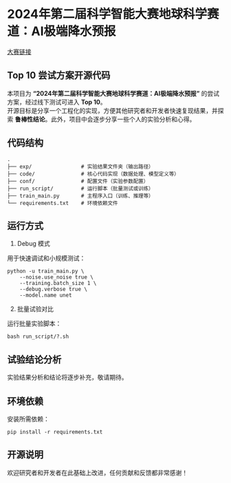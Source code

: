 # **2024年第二届科学智能大赛地球科学赛道：AI极端降水预报**  
[大赛链接](http://competition.sais.com.cn/competitionDetail/532234/format)

## **Top 10 尝试方案开源代码**
本项目为 **“2024年第二届科学智能大赛地球科学赛道：AI极端降水预报”** 的尝试方案，经过线下测试可进入 **Top 10**。  
开源目标是分享一个工程化的实现，方便其他研究者和开发者快速复现结果，并探索 **鲁棒性结论**。此外，项目中会逐步分享一些个人的实验分析和心得。

## **代码结构**

```plaintext
.
├── exp/                # 实验结果文件夹（输出路径）
├── code/               # 核心代码实现（数据处理、模型定义等）
├── conf/               # 配置文件（实验参数配置）
├── run_script/         # 运行脚本（批量测试或训练）
├── train_main.py       # 主程序入口（训练、推理等）
└── requirements.txt    # 环境依赖文件
```

## 运行方式

1. Debug 模式

用于快速调试和小规模测试：
```shell
python -u train_main.py \
    --noise.use_noise true \
    --training.batch_size 1 \
    --debug.verbose true \
    --model.name unet
```
2. 批量试验对比

运行批量实验脚本：
```shell
bash run_script/?.sh
```

## 试验结论分析
实验结果分析和结论将逐步补充，敬请期待。

## 环境依赖
安装所需依赖：
```shell
pip install -r requirements.txt
```

## 开源说明
欢迎研究者和开发者在此基础上改进，任何贡献和反馈都非常感谢！
